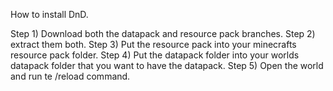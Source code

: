 How to install DnD.

Step 1) Download both the datapack and resource pack branches. 
Step 2) extract them both.
Step 3) Put the resource pack into your minecrafts resource pack folder.
Step 4) Put the datapack folder into your worlds datapack folder that you want to have the datapack.
Step 5) Open the world and run te /reload command.
